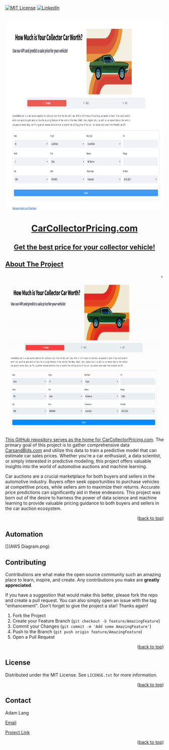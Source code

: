 <!-- Improved compatibility of back to top link: See: https://github.com/othneildrew/Best-README-Template/pull/73 -->
<a name="readme-top"></a>
<!--
*** Thanks for checking out the Best-README-Template. If you have a suggestion
*** that would make this better, please fork the repo and create a pull request
*** or simply open an issue with the tag "enhancement".
*** Don't forget to give the project a star!
*** Thanks again! Now go create something AMAZING! :D
-->

<!-- PROJECT SHIELDS -->
<!--
*** I'm using markdown "reference style" links for readability.
*** Reference links are enclosed in brackets [ ] instead of parentheses ( ).
*** See the bottom of this document for the declaration of the reference variables
*** for contributors-url, forks-url, etc. This is an optional, concise syntax you may use.
*** https://www.markdownguide.org/basic-syntax/#reference-style-links
-->
[![MIT License][license-shield]][license-url] [![LinkedIn][linkedin-shield]][linkedin-url]


<!-- PROJECT LOGO -->
<br />
<div align="center">
    <img src="Screenshot 2023-08-28 at 12.02.17 PM.png" alt="Logo" width="1250" height="600">
  <h1 align="center"> <a href=http://CarCollectorPricing.com> CarCollectorPricing.com </h1>
  <h2 align="center">
    Get the best price for your collector vehicle!
  </h2>
</div>


<!-- ABOUT THE PROJECT -->
## About The Project

<img src="cars.gif" alt="Logo" width="500" height="500">

This GitHub repository serves as the home for [CarCollectorPricing.com](http://CarCollectorPricing.com). The primary goal of this project is to gather comprehensive data [CarsandBids.com](https://carsandbids.com/) and utilize this data to train a predictive model that can estimate car sales prices. Whether you're a car enthusiast, a data scientist, or simply interested in predictive modeling, this project offers valuable insights into the world of automotive auctions and machine learning.

Car auctions are a crucial marketplace for both buyers and sellers in the automotive industry. Buyers often seek opportunities to purchase vehicles at competitive prices, while sellers aim to maximize their returns. Accurate price predictions can significantly aid in these endeavors. This project was born out of the desire to harness the power of data science and machine learning to provide valuable pricing guidance to both buyers and sellers in the car auction ecosystem.
<p align="right">(<a href="#readme-top">back to top</a>)</p>


<!-- GETTING STARTED -->
## Automation

[](AWS Diagram.png)



<!-- CONTRIBUTING -->
## Contributing

Contributions are what make the open source community such an amazing place to learn, inspire, and create. Any contributions you make are **greatly appreciated**.

If you have a suggestion that would make this better, please fork the repo and create a pull request. You can also simply open an issue with the tag "enhancement".
Don't forget to give the project a star! Thanks again!

1. Fork the Project
2. Create your Feature Branch (`git checkout -b feature/AmazingFeature`)
3. Commit your Changes (`git commit -m 'Add some AmazingFeature'`)
4. Push to the Branch (`git push origin feature/AmazingFeature`)
5. Open a Pull Request

<p align="right">(<a href="#readme-top">back to top</a>)</p>



<!-- LICENSE -->
## License

Distributed under the MIT License. See `LICENSE.txt` for more information.

<p align="right">(<a href="#readme-top">back to top</a>)</p>



<!-- CONTACT -->
## Contact

Adam Lang 

[Email](adamglang96@gmail.com) 

[Project Link](https://github.com/AdamLang96/CarSalesModel)

<p align="right">(<a href="#readme-top">back to top</a>)</p>




<!-- MARKDOWN LINKS & IMAGES -->
<!-- https://www.markdownguide.org/basic-syntax/#reference-style-links -->
[linkedin-shield]: https://img.shields.io/badge/-LinkedIn-black.svg?style=for-the-badge&logo=linkedin&colorB=555
[linkedin-url]: https://www.linkedin.com/in/adam-lang96/
[license-shield]: https://img.shields.io/github/license/othneildrew/Best-README-Template.svg?style=for-the-badge
[license-url]: https://github.com/othneildrew/Best-README-Template/blob/master/LICENSE.txt
[next-url]: https://nextjs.org/

